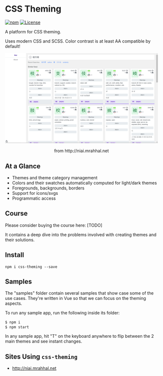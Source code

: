 # CSS Theming

[![npm](https://img.shields.io/npm/v/css-theming.svg)](https://www.npmjs.com/package/css-theming)
[![License](https://img.shields.io/badge/license-MIT-blue.svg)](https://opensource.org/licenses/MIT)

A platform for CSS theming.

Uses modern CSS and SCSS. Color contrast is at least AA compatible by default!

![niai](images/niai.gif)

<p align="center">from http://niai.mrahhal.net</p>

## At a Glance

- Themes and theme category management
- Colors and their swatches automatically computed for light/dark themes
- Foregrounds, backgrounds, borders
- Support for icons/svgs
- Programmatic access

## Course

Please consider buying the course here: [TODO]

It contains a deep dive into the problems involved with creating themes and their solutions.

## Install

```
npm i css-theming --save
```

## Samples

The "samples" folder contain several samples that show case some of the use cases. They're written in Vue so that we can focus on the theming aspects.

To run any sample app, run the following inside its folder:

```
$ npm i
$ npm start
```

In any sample app, hit "T" on the keyboard anywhere to flip between the 2 main themes and see instant changes.

## Sites Using `css-theming`

- http://niai.mrahhal.net
